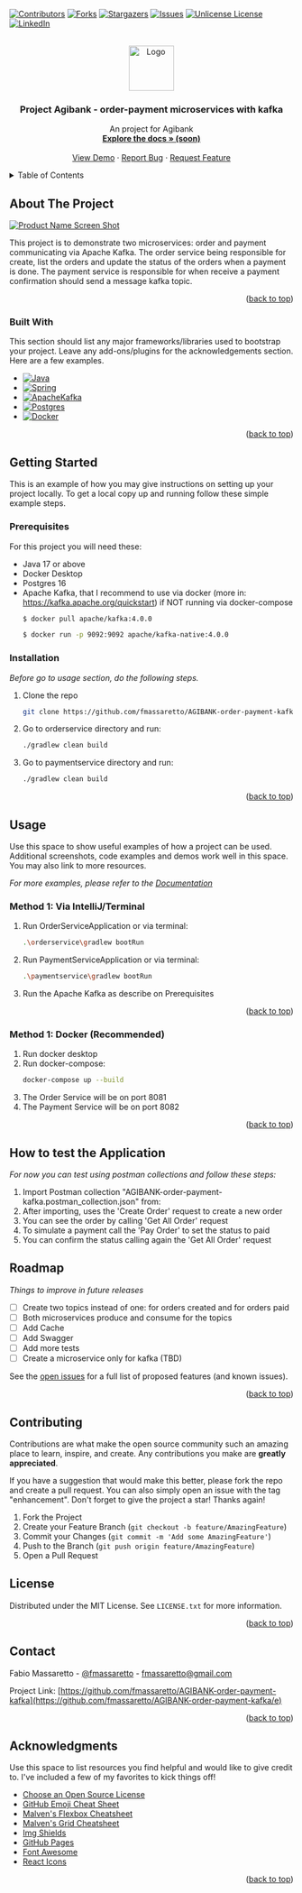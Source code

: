 <a id="readme-top"></a>
<!--
*** Thanks for checking out the AGIBANK order-payment with kafka. If you have a suggestion
*** that would make this better, please fork the repo and create a pull request
*** or simply open an issue with the tag "enhancement".
*** Don't forget to give the project a star!
*** Thanks again! Now go create something AMAZING! :D
-->



<!-- PROJECT SHIELDS -->
<!--
*** I'm using markdown "reference style" links for readability.
*** Reference links are enclosed in brackets [ ] instead of parentheses ( ).
*** See the bottom of this document for the declaration of the reference variables
*** for contributors-url, forks-url, etc. This is an optional, concise syntax you may use.
*** https://www.markdownguide.org/basic-syntax/#reference-style-links
-->
[![Contributors][contributors-shield]][contributors-url]
[![Forks][forks-shield]][forks-url]
[![Stargazers][stars-shield]][stars-url]
[![Issues][issues-shield]][issues-url]
[![Unlicense License][license-shield]][license-url]
[![LinkedIn][linkedin-shield]][linkedin-url]



<!-- PROJECT LOGO -->
<br />
<div align="center">
  <a href="https://github.com/fmassaretto/AGIBANK-order-payment-kafka">
    <img src="images/logo.png" alt="Logo" width="80" height="80">
  </a>

<h3 align="center">Project Agibank - order-payment microservices with kafka</h3>

  <p align="center">
    An project for Agibank
    <br />
    <a href="https://github.com/fmassaretto/AGIBANK-order-payment-kafka"><strong>Explore the docs » (soon)</strong></a>
    <br />
    <br />
    <a href="https://github.com/fmassaretto/AGIBANK-order-payment-kafka">View Demo</a>
    &middot;
    <a href="https://github.com/fmassaretto/AGIBANK-order-payment-kafka/issues/new?labels=bug&template=bug-report---.md">Report Bug</a>
    &middot;
    <a href="https://github.com/fmassaretto/AGIBANK-order-payment-kafka/issues/new?labels=enhancement&template=feature-request---.md">Request Feature</a>
  </p>
</div>



<!-- TABLE OF CONTENTS -->
<details>
  <summary>Table of Contents</summary>
  <ol>
    <li>
      <a href="#about-the-project">About The Project</a>
      <ul>
        <li><a href="#built-with">Built With</a></li>
      </ul>
    </li>
    <li>
      <a href="#getting-started">Getting Started</a>
      <ul>
        <li><a href="#prerequisites">Prerequisites</a></li>
        <li><a href="#installation">Installation</a></li>
      </ul>
    </li>
    <li><a href="#usage">Usage</a></li>
    <li><a href="#testing">Testing the application</a></li>
    <li><a href="#roadmap">Roadmap</a></li>
    <li><a href="#contributing">Contributing</a></li>
    <li><a href="#license">License</a></li>
    <li><a href="#contact">Contact</a></li>
  </ol>
</details>



<!-- ABOUT THE PROJECT -->
## About The Project

[![Product Name Screen Shot][product-screenshot]](https://example.com)


This project is to demonstrate two microservices: order and payment communicating via Apache Kafka. 
The order service being responsible for create, list the orders and update the status of the orders 
when a payment is done. The payment service is responsible for when receive a payment confirmation 
should send a message kafka topic.


<p align="right">(<a href="#readme-top">back to top</a>)</p>



### Built With

This section should list any major frameworks/libraries used to bootstrap your project. Leave any add-ons/plugins for the acknowledgements section. Here are a few examples.

* [![Java][Java]][Java-url]
* [![Spring][Spring]][Spring-url]
* [![ApacheKafka][ApacheKafka]][ApacheKafka-url]
* [![Postgres][Postgres]][Postgres-url]
* [![Docker][Docker]][Docker-url]

<p align="right">(<a href="#readme-top">back to top</a>)</p>



<!-- GETTING STARTED -->
## Getting Started

This is an example of how you may give instructions on setting up your project locally.
To get a local copy up and running follow these simple example steps.

### Prerequisites

For this project you will need these:
* Java 17 or above
* Docker Desktop
* Postgres 16
* Apache Kafka, that I recommend to use via docker (more in: https://kafka.apache.org/quickstart) if NOT running via docker-compose
  ```sh
  $ docker pull apache/kafka:4.0.0
  ```
  ```sh
  $ docker run -p 9092:9092 apache/kafka-native:4.0.0
  ```

### Installation

_Before go to usage section, do the following steps._

1. Clone the repo
   ```sh
   git clone https://github.com/fmassaretto/AGIBANK-order-payment-kafka.git
   ```
2. Go to orderservice directory and run:
   ```sh
   ./gradlew clean build
   ```
3. Go to paymentservice directory and run:
   ```sh
   ./gradlew clean build
   ```

<p align="right">(<a href="#readme-top">back to top</a>)</p>



<!-- USAGE EXAMPLES -->
## Usage

Use this space to show useful examples of how a project can be used. Additional screenshots, code examples and demos work well in this space. You may also link to more resources.

_For more examples, please refer to the [Documentation](https://example.com)_

### Method 1: Via IntelliJ/Terminal
1. Run OrderServiceApplication or via terminal:
    ```sh
   .\orderservice\gradlew bootRun
   ```
2. Run PaymentServiceApplication or via terminal:
    ```sh
   .\paymentservice\gradlew bootRun
   ```
3. Run the Apache Kafka as describe on Prerequisites

<p align="right">(<a href="#readme-top">back to top</a>)</p>



### Method 1: Docker (Recommended)
1. Run docker desktop
2. Run docker-compose:
    ```sh
   docker-compose up --build
   ```
3. The Order Service will be on port 8081
4. The Payment Service will be on port 8082

<p align="right">(<a href="#readme-top">back to top</a>)</p>


<!-- TESTING THE APPLICATION -->
## How to test the Application
_For now you can test using postman collections and follow these steps:_

1. Import Postman collection "AGIBANK-order-payment-kafka.postman_collection.json" from:
2. After importing, uses the 'Create Order' request to create a new order
3. You can see the order by calling 'Get All Order' request
4. To simulate a payment call the 'Pay Order' to set the status to paid
5. You can confirm the status calling again the 'Get All Order' request

<!-- ROADMAP -->
## Roadmap
_Things to improve in future releases_

- [ ] Create two topics instead of one: for orders created and for orders paid
- [ ] Both microservices produce and consume for the topics
- [ ] Add Cache
- [ ] Add Swagger
- [ ] Add more tests
- [ ] Create a microservice only for kafka (TBD)

See the [open issues](https://github.com/fmassaretto/AGIBANK-order-payment-kafka/issues) for a full list of proposed features (and known issues).

<p align="right">(<a href="#readme-top">back to top</a>)</p>



<!-- CONTRIBUTING -->
## Contributing

Contributions are what make the open source community such an amazing place to learn, inspire, and create. Any contributions you make are **greatly appreciated**.

If you have a suggestion that would make this better, please fork the repo and create a pull request. You can also simply open an issue with the tag "enhancement".
Don't forget to give the project a star! Thanks again!

1. Fork the Project
2. Create your Feature Branch (`git checkout -b feature/AmazingFeature`)
3. Commit your Changes (`git commit -m 'Add some AmazingFeature'`)
4. Push to the Branch (`git push origin feature/AmazingFeature`)
5. Open a Pull Request



<!-- LICENSE -->
## License

Distributed under the MIT License. See `LICENSE.txt` for more information.

<p align="right">(<a href="#readme-top">back to top</a>)</p>



<!-- CONTACT -->
## Contact

Fabio Massaretto - [@fmassaretto](https://www.linkedin.com/in/fmassaretto/) - fmassaretto@gmail.com

Project Link: [https://github.com/fmassaretto/AGIBANK-order-payment-kafka](https://github.com/fmassaretto/AGIBANK-order-payment-kafka/e)

<p align="right">(<a href="#readme-top">back to top</a>)</p>



<!-- ACKNOWLEDGMENTS -->
## Acknowledgments

Use this space to list resources you find helpful and would like to give credit to. I've included a few of my favorites to kick things off!

* [Choose an Open Source License](https://choosealicense.com)
* [GitHub Emoji Cheat Sheet](https://www.webpagefx.com/tools/emoji-cheat-sheet)
* [Malven's Flexbox Cheatsheet](https://flexbox.malven.co/)
* [Malven's Grid Cheatsheet](https://grid.malven.co/)
* [Img Shields](https://shields.io)
* [GitHub Pages](https://pages.github.com)
* [Font Awesome](https://fontawesome.com)
* [React Icons](https://react-icons.github.io/react-icons/search)

<p align="right">(<a href="#readme-top">back to top</a>)</p>



<!-- MARKDOWN LINKS & IMAGES -->
<!-- https://www.markdownguide.org/basic-syntax/#reference-style-links -->
[contributors-shield]: https://img.shields.io/github/contributors/othneildrew/Best-README-Template.svg?style=for-the-badge
[contributors-url]: https://github.com/fmassaretto/AGIBANK-order-payment-kafka/graphs/contributors
[forks-shield]: https://img.shields.io/github/forks/othneildrew/Best-README-Template.svg?style=for-the-badge
[forks-url]: https://github.com/fmassaretto/AGIBANK-order-payment-kafka/network/members
[stars-shield]: https://img.shields.io/github/stars/othneildrew/Best-README-Template.svg?style=for-the-badge
[stars-url]: https://github.com/fmassaretto/AGIBANK-order-payment-kafka/stargazers
[issues-shield]: https://img.shields.io/github/issues/othneildrew/Best-README-Template.svg?style=for-the-badge
[issues-url]: https://github.com/fmassaretto/AGIBANK-order-payment-kafka/issues
[license-shield]: https://img.shields.io/github/license/othneildrew/Best-README-Template.svg?style=for-the-badge
[license-url]: https://github.com/fmassaretto/AGIBANK-order-payment-kafka/blob/master/LICENSE.txt
[linkedin-shield]: https://img.shields.io/badge/-LinkedIn-black.svg?style=for-the-badge&logo=linkedin&colorB=555
[linkedin-url]: https://www.linkedin.com/in/fmassaretto/
[product-screenshot]: images/screenshot.png
[Java]: https://img.shields.io/badge/java-%23ED8B00.svg?style=for-the-badge&logo=openjdk&logoColor=white
[Java-url]: https://www.java.com/en/
[Spring]: https://img.shields.io/badge/spring-%236DB33F.svg?style=for-the-badge&logo=spring&logoColor=white
[Spring-url]: https://spring.io/
[Postgres]: https://img.shields.io/badge/postgres-%23316192.svg?style=for-the-badge&logo=postgresql&logoColor=white
[Postgres-url]: https://www.postgresql.org/
[ApacheKafka]: https://img.shields.io/badge/Apache%20Kafka-000?style=for-the-badge&logo=apachekafka
[ApacheKafka-url]: https://kafka.apache.org/
[Docker]: https://img.shields.io/badge/docker-%230db7ed.svg?style=for-the-badge&logo=docker&logoColor=white
[Docker-url]: https://docker.com/
